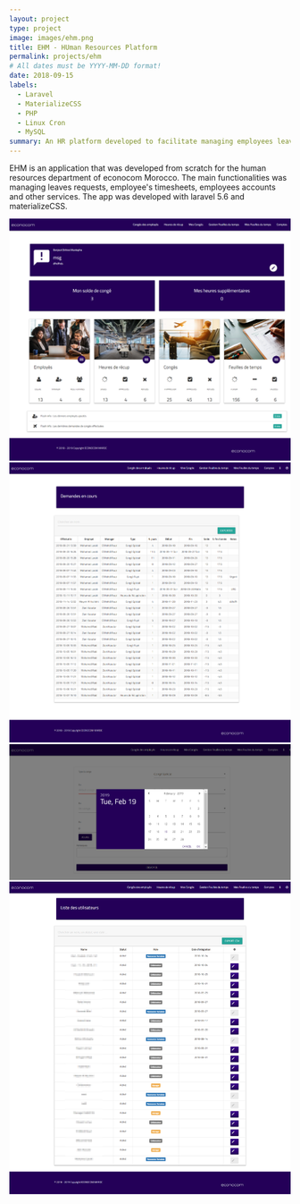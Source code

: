 ```yaml
---
layout: project
type: project
image: images/ehm.png
title: EHM - HUman Resources Platform
permalink: projects/ehm
# All dates must be YYYY-MM-DD format!
date: 2018-09-15
labels:
  - Laravel
  - MaterializeCSS
  - PHP
  - Linux Cron
  - MySQL
summary: An HR platform developed to facilitate managing employees leaves and timesheets.
---
```



EHM is an application that was developed from scratch for the human resources department of econocom Morocco. The main functionalities was managing leaves requests, employee's timesheets, employees accounts and other services. The app was developed with laravel 5.6 and materializeCSS. 

<img class="ui image" src="../images/1.png">

<img class="ui image" src="../images/2.png">

<img class="ui image" src="../images/4.png">

<img class="ui image" src="../images/5.png">